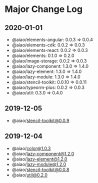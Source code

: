 # Major Change Log

## 2020-01-01

- @aiao/elements-angular: 0.0.3 => 0.0.4
- @aiao/elements-cdk: 0.0.2 => 0.0.3
- @aiao/elements-react: 0.0.2 => 0.0.3
- @aiao/elements: 0.1.0 => 0.2.0
- @aiao/image-storage: 0.0.2 => 0.0.3
- @aiao/lazy-component: 1.3.0 => 1.4.0
- @aiao/lazy-element: 1.3.0 => 1.4.0
- @aiao/lazy-module: 1.3.0 => 1.4.0
- @aiao/stencil-toolkit: 0.0.10 => 0.0.11
- @aiao/typeorm-plus: 0.0.2 => 0.0.3
- @aiao/util: 0.3.0 => 0.4.0

## 2019-12-05

- @aiao/stencil-toolkit@0.0.9

## 2019-12-04

- @aiao/color@1.0.3
- @aiao/lazy-component@1.2.0
- @aiao/lazy-element@1.2.0
- @aiao/lazy-module@1.2.0
- @aiao/stencil-toolkit@0.0.8
- @aiao/util@0.2.0
